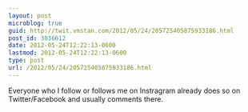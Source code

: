 ```yaml
---
layout: post
microblog: true
guid: http://twit.vmstan.com/2012/05/24/205725405875933186.html
post_id: 3036612
date: 2012-05-24T12:22:13-0600
lastmod: 2012-05-24T12:22:13-0600
type: post
url: /2012/05/24/205725405875933186.html
---
```

Everyone who I follow or follows me on Instragram already does so on Twitter/Facebook and usually comments there.
